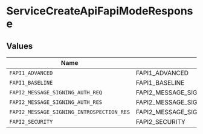 # ServiceCreateApiFapiModeResponse


## Values

| Name                                      | Value                                     |
| ----------------------------------------- | ----------------------------------------- |
| `FAPI1_ADVANCED`                          | FAPI1_ADVANCED                            |
| `FAPI1_BASELINE`                          | FAPI1_BASELINE                            |
| `FAPI2_MESSAGE_SIGNING_AUTH_REQ`          | FAPI2_MESSAGE_SIGNING_AUTH_REQ            |
| `FAPI2_MESSAGE_SIGNING_AUTH_RES`          | FAPI2_MESSAGE_SIGNING_AUTH_RES            |
| `FAPI2_MESSAGE_SIGNING_INTROSPECTION_RES` | FAPI2_MESSAGE_SIGNING_INTROSPECTION_RES   |
| `FAPI2_SECURITY`                          | FAPI2_SECURITY                            |